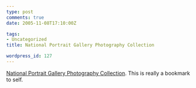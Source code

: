 ```yaml
---
type: post
comments: true
date: 2005-11-08T17:10:00Z

tags:
- Uncategorized
title: National Portrait Gallery Photography Collection

wordpress_id: 127
---
```


[National Portrait Gallery Photography Collection](http://www.npg.org.uk/live/phothold.asp). This is really a bookmark to self.
